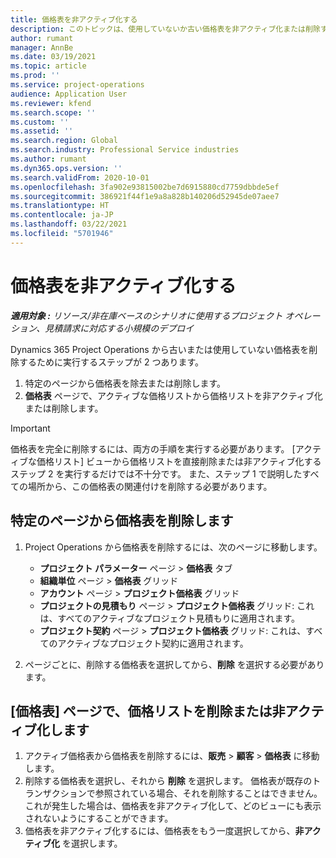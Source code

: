 ```yaml
---
title: 価格表を非アクティブ化する
description: このトピックは、使用していないか古い価格表を非アクティブ化または削除する方法を説明しています。
author: rumant
manager: AnnBe
ms.date: 03/19/2021
ms.topic: article
ms.prod: ''
ms.service: project-operations
audience: Application User
ms.reviewer: kfend
ms.search.scope: ''
ms.custom: ''
ms.assetid: ''
ms.search.region: Global
ms.search.industry: Professional Service industries
ms.author: rumant
ms.dyn365.ops.version: ''
ms.search.validFrom: 2020-10-01
ms.openlocfilehash: 3fa902e93815002be7d6915880cd7759dbbde5ef
ms.sourcegitcommit: 386921f44f1e9a8a828b140206d52945de07aee7
ms.translationtype: HT
ms.contentlocale: ja-JP
ms.lasthandoff: 03/22/2021
ms.locfileid: "5701946"
---
```

# <a name="deactivate-price-lists"></a>価格表を非アクティブ化する 

_**適用対象 :** リソース/非在庫ベースのシナリオに使用するプロジェクト オペレーション、見積請求に対応する小規模のデプロイ_

Dynamics 365 Project Operations から古いまたは使用していない価格表を削除するために実行するステップが 2 つあります。 

1. 特定のページから価格表を除去または削除します。
2. **価格表** ページで、アクティブな価格リストから価格リストを非アクティブ化または削除します。

>[!IMPORTANT]
> 価格表を完全に削除するには、両方の手順を実行する必要があります。 [アクティブな価格リスト] ビューから価格リストを直接削除または非アクティブ化するステップ 2 を実行するだけでは不十分です。 また、ステップ 1 で説明したすべての場所から、この価格表の関連付けを削除する必要があります。

## <a name="delete-the-price-list-from-specific-pages"></a>特定のページから価格表を削除します
1. Project Operations から価格表を削除するには、次のページに移動します。  

      - **プロジェクト パラメーター** ページ > **価格表** タブ
      - **組織単位** ページ > **価格表** グリッド
      - **アカウント** ページ > **プロジェクト価格表** グリッド
      - **プロジェクトの見積もり** ページ > **プロジェクト価格表** グリッド: これは、すべてのアクティブなプロジェクト見積もりに適用されます。
      - **プロジェクト契約** ページ > **プロジェクト価格表** グリッド: これは、すべてのアクティブなプロジェクト契約に適用されます。

 2. ページごとに、削除する価格表を選択してから、**削除** を選択する必要があります。 
 
## <a name="delete-or-deactivate-the-price-list-from-the-price-lists-page"></a>[価格表] ページで、価格リストを削除または非アクティブ化します
 
1. アクティブ価格表から価格表を削除するには、**販売** > **顧客** > **価格表** に移動します。 
2. 削除する価格表を選択し、それから **削除** を選択します。 価格表が既存のトランザクションで参照されている場合、それを削除することはできません。 これが発生した場合は、価格表を非アクティブ化して、どのビューにも表示されないようにすることができます。 
3. 価格表を非アクティブ化するには、価格表をもう一度選択してから、**非アクティブ化** を選択します。   
